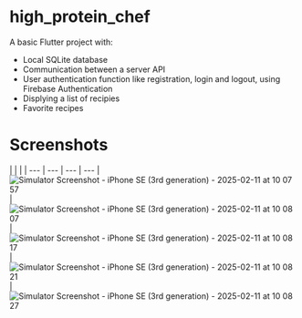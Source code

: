 # high_protein_chef

A basic Flutter project with:
- Local SQLite database
- Communication between a server API
- User authentication function like registration, login and logout, using Firebase Authentication
- Displying a list of recipies
- Favorite recipes

# Screenshots
 |  |  |  | 
--- | --- | --- | --- |
![Simulator Screenshot - iPhone SE (3rd generation) - 2025-02-11 at 10 07 57](https://github.com/user-attachments/assets/5c6d0047-9c10-41bd-87f2-d114d39ca501) |  ![Simulator Screenshot - iPhone SE (3rd generation) - 2025-02-11 at 10 08 07](https://github.com/user-attachments/assets/2551f7d1-f7d7-4946-8189-18e3cd138011) | ![Simulator Screenshot - iPhone SE (3rd generation) - 2025-02-11 at 10 08 17](https://github.com/user-attachments/assets/dccdff97-c4f5-4300-9d57-002961e15e47) | ![Simulator Screenshot - iPhone SE (3rd generation) - 2025-02-11 at 10 08 21](https://github.com/user-attachments/assets/f56298d3-5b04-4728-9963-bb4f296d76c8) | ![Simulator Screenshot - iPhone SE (3rd generation) - 2025-02-11 at 10 08 27](https://github.com/user-attachments/assets/c770a751-2680-41bb-bbc9-6a9d4dc7f55a)

 
